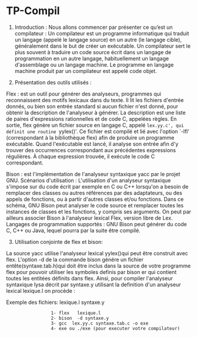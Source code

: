 # TP-Compil

1. Introduction : Nous allons commencer par présenter ce qu’est un compilateur : Un compilateur est un programme informatique qui traduit un langage (appelé le langage source) en un autre (le langage cible), généralement dans le but de créer un exécutable. 
Un compilateur sert le plus souvent à traduire un code source écrit dans un langage de programmation en un autre langage, habituellement un langage d'assemblage ou un langage machine. 
Le programme en langage machine produit par un compilateur est appelé code objet. 

2. Présentation des outils utilisés : 

Flex : est un outil pour générer des analyseurs, programmes qui reconnaissent des motifs lexicaux dans du texte. 
Il lit les fichiers d'entrée donnés, ou bien son entrée standard si aucun fichier n'est donné, pour obtenir la description de l'analyseur à générer. 
La description est une liste de paires d'expressions rationnelles et de code C, appelées règles. En sortie, flex génère un fichier source en langage C, appelé `lex.yy.c', qui définit une routine `yylex()'. 
Ce fichier est compilé et lié avec l'option `-lfl' (correspondant à la bibliothèque flex) afin de produire un programme exécutable. 
Quand l'exécutable est lancé, il analyse son entrée afin d'y trouver des occurrences correspondant aux précédentes expressions régulières.
À chaque expression trouvée, il exécute le code C correspondant.

Bison : est l'implémentation de l'analyseur syntaxique yacc par le projet GNU. 
Scénarios d'utilisation : L'utilisation d'un analyseur syntaxique s'impose sur du code écrit par exemple en C ou C++ lorsqu'on a besoin de remplacer des classes ou autres références par des adaptateurs, ou des appels de fonctions, ou à partir d'autres classes et/ou fonctions. 
Dans ce schéma, GNU Bison peut analyser le code source et remplacer toutes les instances de classes et les fonctions, y compris ses arguments. On peut par ailleurs associer Bison à l'analyseur lexical Flex, version libre de Lex. 
Langages de programmation supportés : GNU Bison peut générer du code C, C++ ou Java, lequel pourra par la suite être compilé.

3. Utilisation conjointe de flex et bison:

La source yacc utilise l'analyseur lexical yylex()qui peut être construit avec flex. L'option -d de la commande bison  génére  un fichier entête(syntaxe.tab.h)qui doit être inclus dans la source de votre programme flex pour pouvoir utiliser les symboles definis par bison er qui contient toutes les entitées définits dans flex. 
Ainsi, pour compiler l'analyseur syntaxique lysa décrit par  syntaxe.y utilisant la definition d'un analyseur lexical lexique.l on procède :
 
Exemple des fichiers: lexique.l syntaxe.y

                     1- flex   lexique.l
                     2- bison  -d syntaxe.y        
                     3- gcc  lex.yy.c syntaxe.tab.c -o exe
                     4- exe ou ./exe (pour executer votre compilateur)

